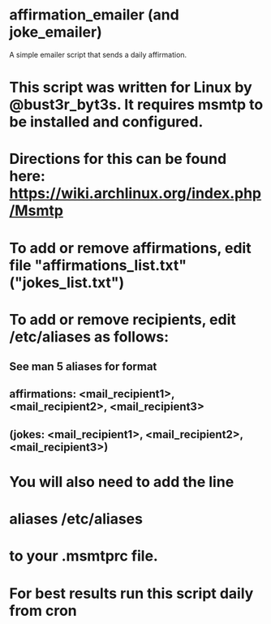 # affirmation_emailer (and joke_emailer)
A simple emailer script that sends a daily affirmation.

# This script was written for Linux by @bust3r_byt3s. It requires msmtp to be installed and configured.
# Directions for this can be found here: https://wiki.archlinux.org/index.php/Msmtp
# To add or remove affirmations, edit file "affirmations_list.txt" ("jokes_list.txt")
# To add or remove recipients, edit /etc/aliases as follows:
##   See man 5 aliases for format
##        
##    affirmations: <mail_recipient1>, <mail_recipient2>, <mail_recipient3>
##    (jokes: <mail_recipient1>, <mail_recipient2>, <mail_recipient3>)
##
# You will also need to add the line 
#  aliases /etc/aliases
# to your .msmtprc file. 
# For best results run this script daily from cron
